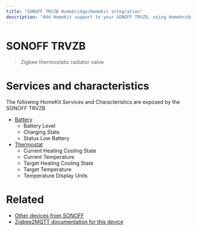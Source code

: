 ```yaml
---
title: "SONOFF TRVZB Homebridge/HomeKit integration"
description: "Add HomeKit support to your SONOFF TRVZB, using Homebridge, Zigbee2MQTT and homebridge-z2m."
---
```

<!---
This file has been GENERATED using src/docgen/docgen.ts
DO NOT EDIT THIS FILE MANUALLY!
-->
# SONOFF TRVZB
> Zigbee thermostatic radiator valve


# Services and characteristics
The following HomeKit Services and Characteristics are exposed by
the SONOFF TRVZB

* [Battery](../../battery.md)
  * Battery Level
  * Charging State
  * Status Low Battery
* [Thermostat](../../climate.md)
  * Current Heating Cooling State
  * Current Temperature
  * Target Heating Cooling State
  * Target Temperature
  * Temperature Display Units


# Related
* [Other devices from SONOFF](../index.md#sonoff)
* [Zigbee2MQTT documentation for this device](https://www.zigbee2mqtt.io/devices/TRVZB.html)